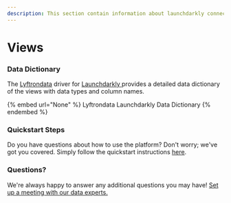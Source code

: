 ```yaml
---
description: This section contain information about launchdarkly connector views information
---
```


# Views

### Data Dictionary

The [Lyftrondata](https://www.lyftrondata.com/) driver for [Launchdarkly](https://www.lyftrondata.com/integration/sales-analytics/launch-darkly//)[ ](https://www.lyftrondata.com/integration/launchdarkly/)provides a detailed data dictionary of the views with data types and column names.

{% embed url="None" %}
Lyftrondata Launchdarkly Data Dictionary
{% endembed %}

### Quickstart Steps

Do you have questions about how to use the platform? Don't worry; we've got you covered. Simply follow the quickstart instructions [here](../README.md).

### Questions? <a href="#questions" id="questions"></a>

We're always happy to answer any additional questions you may have! [Set up a meeting with our data experts.](https://www.lyftrondata.com/book-a-meeting/)


